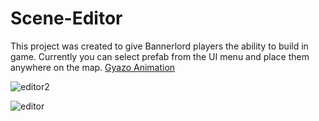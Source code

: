 # Scene-Editor


This project was created to give Bannerlord players the ability to build in game. Currently you can select prefab from the UI menu and place them anywhere on the map.
[Gyazo Animation](https://gyazo.com/e22204112d475dfcb83a51b4a14f1128)


![editor2](https://user-images.githubusercontent.com/38366722/133576336-797cd86f-97eb-474d-81cd-b7c48ceaf4dd.png)


![editor](https://user-images.githubusercontent.com/38366722/133576356-c729c3ba-3515-4a43-aa08-840a5eba25ed.png)
